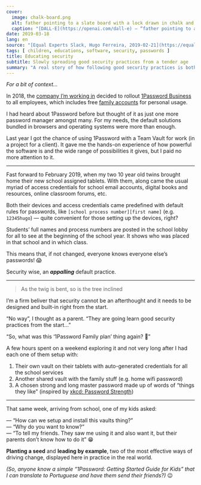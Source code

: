```yaml
---
cover:
  image: chalk-board.png
  alt: father pointing to a slate board with a lock drawn in chalk and his 2 twin sons looking at it, in black and white crayons
  caption: "[DALL·E](https://openai.com/dall-e) — “father pointing to a slate board with a lock drawn in chalk and his 2 twin sons looking at it, in black and white crayons”"
date: 2019-03-18
lang: en
source: "[Equal Experts Slack, Hugo Ferreira, 2019-02-21](https://equalexperts.slack.com/archives/C3SE8M0CB/p1550750315004700)"
tags: [ children, educations, software, security, passwords ]
title: Educating security
subtitle: Slowly spreading good security practices from a tender age
summary: "A real story of how following good security practices is both easier to do than ad-hoc methods, and it spreads quickly to others."
---
```


*For a bit of context…*

In 2018, the [company I’m working in](https://www.linkedin.com/in/hugocf/) decided to rollout [1Password Business](https://1password.com/business) to all employees, which includes ​free [family accounts​](https://1password.com/personal) for personal usage.

I had heard about 1Password before but thought of it as just one more password manager amongst many. For my needs, the default solutions bundled in browsers and operating systems were more than enough.

Last year I got the chance of using 1Password with a Team Vault for work (in a project for a client). It gave me the hands-on experience of how powerful the software is and the wide range of possibilities it gives, but I paid no more attention to it.

---

Fast forward to February 2019, when my two 10 year old twins brought home their new school assigned tablets. With them, along came the usual myriad of access credentials for school email accounts, digital books and resources, online classroom forums, etc.

Both their devices and access credentials came predefined with default rules for passwords, like `​[school process number][first name]​` (e.g. `​12345hugo​`) — quite convenient for those setting up the devices, right?

Students’ full names and process numbers are posted in the school lobby for all to see at the beginning of the school year. It shows who was placed in that school and in which class.

This means that, if not changed, everyone knows everyone else’s passwords! 😱

Security wise, an ***appalling*** default practice.

---

> As the twig is bent, so is the tree inclined

I’m a firm beliver that security cannot be an afterthought and it needs to be ​designed and built-in right from the start​.

“No way”, I thought as a parent. “They are going learn good security practices from the start…”

“So, what was this ‘1Password Family plan’ thing again? 🤔”

A few hours spent on a weekend exploring it and not very long after I had each one of them setup with:

1. Their own vault on their tablets with auto-generated credentials for all the school services
2. Another shared vault with the family stuff (e.g. home wifi password)
3. A chosen strong and long master password made up of words of “things they like” (inspired by [​xkcd: Password Strength​](https://xkcd.com/936/))

---

That same week, arriving from school, one of my kids asked:

— “How can we setup and install this vaults thing?”  
— “Why do you want to know?”  
— “To tell my friends. They saw me using it and also want it, but their parents don’t know how to do it” 😁

**Planting a seed** and **leading by example**, two of the most effective ways of driving change, displayed here in practice in the real world.

*(So, anyone know a simple ​“1Password: Getting Started Guide for Kids”​ that I can translate to Portuguese and have them send their friends?)* 😉
